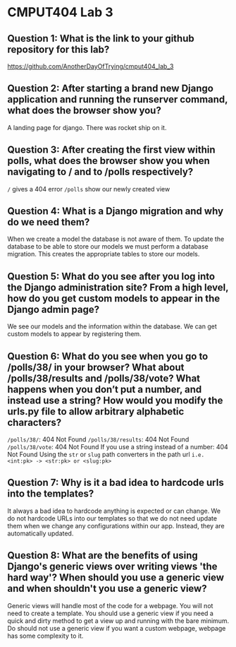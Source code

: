 # CMPUT404 Lab 3

## Question 1: What is the link to your github repository for this lab?

https://github.com/AnotherDayOfTrying/cmput404_lab_3

## Question 2: After starting a brand new Django application and running the runserver command, what does the browser show you?

A landing page for django. There was rocket ship on it.

##  Question 3: After creating the first view within polls, what does the browser show you when navigating to / and to /polls respectively?

`/` gives a 404 error
`/polls` show our newly created view

## Question 4: What is a Django migration and why do we need them?

When we create a model the database is not aware of them. To update the database to be able to store our models we must perform a database migration. This creates the appropriate tables to store our models.

## Question 5: What do you see after you log into the Django administration site? From a high level, how do you get custom models to appear in the Django admin page?

We see our models and the information within the database. We can get custom models to appear by registering them.

## Question 6: What do you see when you go to /polls/38/ in your browser? What about /polls/38/results and /polls/38/vote? What happens when you don’t put a number, and instead use a string? How would you modify the urls.py file to allow arbitrary alphabetic characters?

`/polls/38/`: 404 Not Found
`/polls/38/results`: 404 Not Found
`/polls/38/vote`: 404 Not Found
If you use a string instead of a number: 404 Not Found
Using the `str` or `slug` path converters in the path url `i.e. <int:pk> -> <str:pk> or <slug:pk>`

## Question 7: Why is it a bad idea to hardcode urls into the templates?

It always a bad idea to hardcode anything is expected or can change. We do not hardcode URLs into our templates so that we do not need update them when we change any configurations within our app. Instead, they are automatically updated.

## Question 8: What are the benefits of using Django's generic views over writing views 'the hard way'? When should you use a generic view and when shouldn't you use a generic view?

Generic views will handle most of the code for a webpage. You will not need to create a template. You should use a generic view if you need a quick and dirty method to get a view up and running with the bare minimum. Do should not use a generic view if you want a custom webpage, webpage has some complexity to it.
